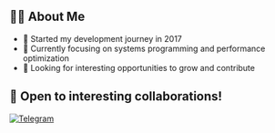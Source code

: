 ## 👨‍💻 About Me

- 🚀 Started my development journey in 2017
- 🌱 Currently focusing on systems programming and performance optimization
- 🎯 Looking for interesting opportunities to grow and contribute

## 💼 Open to interesting collaborations!

[![Telegram](https://img.shields.io/badge/Telegram-2CA5E0?style=for-the-badge&logo=telegram&logoColor=white)](https://t.me/neokofg)
